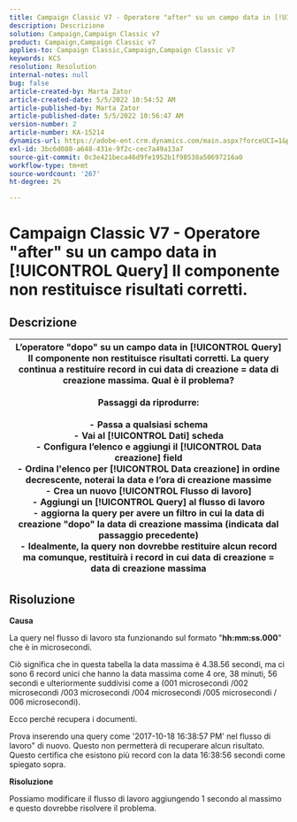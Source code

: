 ```yaml
---
title: Campaign Classic V7 - Operatore "after" su un campo data in [!UICONTROL Query] Il componente non restituisce risultati corretti.
description: Descrizione
solution: Campaign,Campaign Classic v7
product: Campaign,Campaign Classic v7
applies-to: Campaign Classic,Campaign,Campaign Classic v7
keywords: KCS
resolution: Resolution
internal-notes: null
bug: false
article-created-by: Marta Zator
article-created-date: 5/5/2022 10:54:52 AM
article-published-by: Marta Zator
article-published-date: 5/5/2022 10:56:47 AM
version-number: 2
article-number: KA-15214
dynamics-url: https://adobe-ent.crm.dynamics.com/main.aspx?forceUCI=1&pagetype=entityrecord&etn=knowledgearticle&id=2279a3c8-61cc-ec11-a7b5-6045bd00dbbc
exl-id: 3bc6d080-a648-431e-9f2c-cec7a49a13a7
source-git-commit: 0c3e421beca46d9fe1952b1f98538a50697216a0
workflow-type: tm+mt
source-wordcount: '267'
ht-degree: 2%

---
```


# Campaign Classic V7 - Operatore &quot;after&quot; su un campo data in [!UICONTROL Query] Il componente non restituisce risultati corretti.

## Descrizione



| L’operatore &quot;dopo&quot; su un campo data in [!UICONTROL Query] Il componente non restituisce risultati corretti. La query continua a restituire record in cui data di creazione = data di creazione massima. Qual è il problema?<br><br><b>Passaggi da riprodurre:</b><br><br>  - Passa a qualsiasi schema<br>  - Vai al [!UICONTROL Dati] scheda<br>  - Configura l’elenco e aggiungi il [!UICONTROL Data creazione] field<br>  - Ordina l&#39;elenco per [!UICONTROL Data creazione] in ordine decrescente, noterai la data e l’ora di creazione massime<br>  - Crea un nuovo [!UICONTROL Flusso di lavoro]<br>  - Aggiungi un [!UICONTROL Query] al flusso di lavoro<br>  - aggiorna la query per avere un filtro in cui la data di creazione &quot;dopo&quot; la data di creazione massima (indicata dal passaggio precedente)<br>  - Idealmente, la query non dovrebbe restituire alcun record ma comunque, restituirà i record in cui data di creazione = data di creazione massima |
| --- |



## Risoluzione


<b>Causa</b>

La query nel flusso di lavoro sta funzionando sul formato &quot;<b>hh:mm:ss.000</b>&quot; che è in microsecondi.

Ciò significa che in questa tabella la data massima è 4.38.56 secondi, ma ci sono 6 record unici che hanno la data massima come 4 ore, 38 minuti, 56 secondi e ulteriormente suddivisi come a (001 microsecondi /002 microsecondi /003 microsecondi /004 microsecondi /005 microsecondi / 006 microsecondi).

Ecco perché recupera i documenti.

Prova inserendo una query come &#39;2017-10-18 16:38:57 PM&#39; nel flusso di lavoro&quot; di nuovo. Questo non permetterà di recuperare alcun risultato. Questo certifica che esistono più record con la data 16:38:56 secondi come spiegato sopra.

<b>Risoluzione</b>

Possiamo modificare il flusso di lavoro aggiungendo 1 secondo al massimo e questo dovrebbe risolvere il problema.
